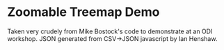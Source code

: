 # Zoomable Treemap Demo

Taken very crudely from Mike Bostock's code to demonstrate at an ODI workshop. JSON generated from CSV->JSON javascript by Ian Henshaw.